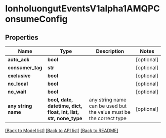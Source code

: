# IonholuongutEventsV1alpha1AMQPConsumeConfig


## Properties
Name | Type | Description | Notes
------------ | ------------- | ------------- | -------------
**auto_ack** | **bool** |  | [optional] 
**consumer_tag** | **str** |  | [optional] 
**exclusive** | **bool** |  | [optional] 
**no_local** | **bool** |  | [optional] 
**no_wait** | **bool** |  | [optional] 
**any string name** | **bool, date, datetime, dict, float, int, list, str, none_type** | any string name can be used but the value must be the correct type | [optional]

[[Back to Model list]](../README.md#documentation-for-models) [[Back to API list]](../README.md#documentation-for-api-endpoints) [[Back to README]](../README.md)


